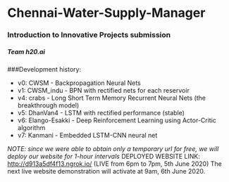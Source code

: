 # Chennai-Water-Supply-Manager

### Introduction to Innovative Projects submission
##### Team h20.ai

###Development history:
* v0: CWSM - Backpropagation Neural Nets
* v1: CWSM_indu - BPN with rectified nets for each reservoir
* v4: crabs - Long Short Term Memory Recurrent Neural Nets (the breakthrough model)
* v5: DhanVan4 - LSTM with rectified performance (stable)
* v6: Elango-Esakki - Deep Reinforcement Learning using Actor-Critic algorithm
* v7: Kanmani - Embedded LSTM-CNN neural net

*NOTE: since we were able to obtain only a temporary url for free, we will deploy our website for 1-hour intervals*
DEPLOYED WEBSITE LINK: http://d913a5df4f13.ngrok.io/ (LIVE from 6pm to 7pm, 5th June 2020)
The next live website demonstration will activate at 9am, 6th June 2020.
